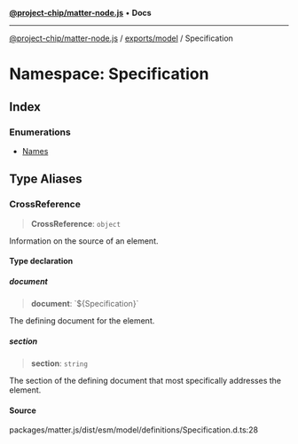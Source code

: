 [**@project-chip/matter-node.js**](../../../../README.md) • **Docs**

***

[@project-chip/matter-node.js](../../../../modules.md) / [exports/model](../../README.md) / Specification

# Namespace: Specification

## Index

### Enumerations

- [Names](enumerations/Names.md)

## Type Aliases

### CrossReference

> **CrossReference**: `object`

Information on the source of an element.

#### Type declaration

##### document

> **document**: \`$\{Specification\}\`

The defining document for the element.

##### section

> **section**: `string`

The section of the defining document that most specifically
addresses the element.

#### Source

packages/matter.js/dist/esm/model/definitions/Specification.d.ts:28
